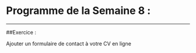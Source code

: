 # Programme de la Semaine 8 :
---

##Exercice :

Ajouter un formulaire de contact à votre CV en ligne
